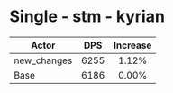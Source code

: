 # Single - stm - kyrian
| Actor | DPS | Increase |
|---|:---:|:---:|
|new_changes|6255|1.12%|
|Base|6186|0.00%|
